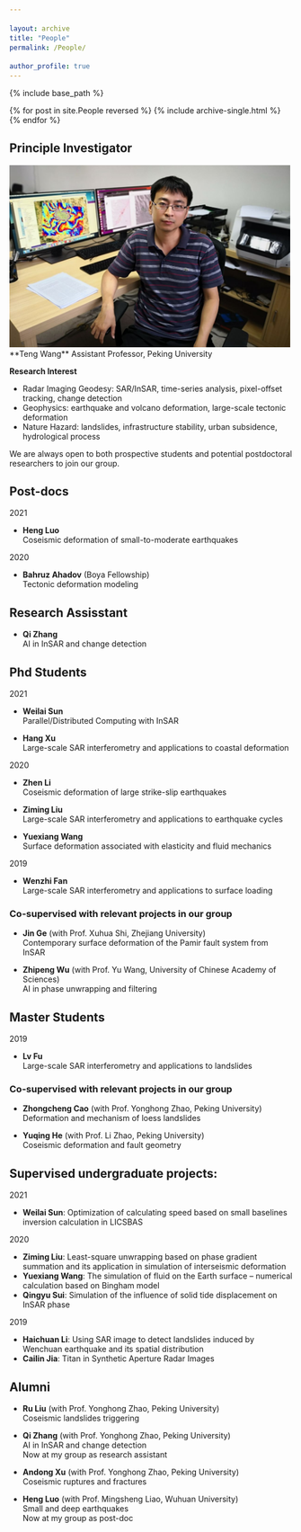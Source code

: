 ```yaml
---

layout: archive
title: "People"
permalink: /People/

author_profile: true
---
```


{% include base_path %}

{% for post in site.People reversed %}
  {% include archive-single.html %}
{% endfor %}


## Principle Investigator

<div style="text-align: left;"> <img src="/images/PI_photo.jpg" alt="PI_photo" width = "500"> </div>  
**Teng Wang**   
Assistant Professor, Peking University  


**Research Interest**

* Radar Imaging Geodesy: SAR/InSAR, time-series analysis, pixel-offset tracking, change detection
* Geophysics: earthquake and volcano deformation, large-scale tectonic deformation
* Nature Hazard: landslides, infrastructure stability, urban subsidence, hydrological process

We are always open to both prospective students and potential postdoctoral researchers to join our group.

## Post-docs

2021

* **Heng Luo**  
  Coseismic deformation of small-to-moderate earthquakes
  
2020

* **Bahruz Ahadov** (Boya Fellowship)  
  Tectonic deformation modeling
  
## Research Assisstant

* **Qi Zhang**  
  AI in InSAR and change detection
  
## Phd Students
2021  

* **Weilai Sun**  
  Parallel/Distributed Computing with InSAR
  
* **Hang Xu**  
  Large-scale SAR interferometry and applications to coastal deformation
  
2020  

* **Zhen Li**  
  Coseismic deformation of large strike-slip earthquakes

* **Ziming Liu**  
  Large-scale SAR interferometry and applications to earthquake cycles   

* **Yuexiang Wang**  
  Surface deformation associated with elasticity and fluid mechanics  
  
2019

* **Wenzhi Fan**   
  Large-scale SAR interferometry and applications to surface loading  

### **Co-supervised with relevant projects in our group**

* **Jin Ge** (with Prof. Xuhua Shi, Zhejiang University)  
  Contemporary surface deformation of the Pamir fault system from InSAR  

<style type="text/css">
a:link,a:visited{
 text-decoration:none;  /*超链接无下划线*/
 /*color: #494e52*/
}
a:hover{
 text-decoration:underline;  /*鼠标放上去有下划线*/
 color: red
}</style>

* **<a href="https://wuzhipeng.cn/">Zhipeng Wu</a>** (with Prof. Yu Wang, University of Chinese Academy of Sciences)   
  AI in phase unwrapping and filtering   




## Master Students

2019  

* **Lv Fu**  
  Large-scale SAR interferometry and applications to landslides  

### **Co-supervised with relevant projects in our group**

* **Zhongcheng Cao** (with Prof. Yonghong Zhao, Peking University)  
  Deformation and mechanism of loess landslides   

* **Yuqing He** (with Prof. Li Zhao, Peking University)  
  Coseismic deformation and fault geometry     

## Supervised undergraduate projects:
2021
* **Weilai Sun**: Optimization of calculating speed based on small baselines inversion calculation in LICSBAS

2020  

* **Ziming Liu**: Least-square unwrapping based on phase gradient summation and its application in simulation of interseismic deformation  
* **Yuexiang Wang**: The simulation of fluid on the Earth surface – numerical calculation based on Bingham model  
* **Qingyu Sui**: Simulation of the influence of solid tide displacement on InSAR phase  

2019  

* **Haichuan Li**: Using SAR image to detect landslides induced by Wenchuan earthquake and its spatial distribution  
* **Cailin Jia**: Titan in Synthetic Aperture Radar Images  

## Alumni

* **Ru Liu** (with Prof. Yonghong Zhao, Peking University)  
 Coseismic landslides triggering

* **Qi Zhang** (with Prof. Yonghong Zhao, Peking University)  
 AI in InSAR and change detection  
 Now at my group as research assistant

* **Andong Xu** (with Prof. Yonghong Zhao, Peking University)  
Coseismic ruptures and fractures


* **Heng Luo** (with Prof. Mingsheng Liao, Wuhuan University)  
 Small and deep earthquakes  
 Now at my group as post-doc
